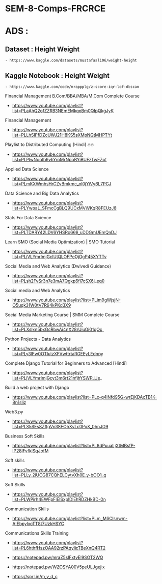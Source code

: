 # SEM-8-Comps-FRCRCE

# ADS :

## Dataset : Height Weight
    - https://www.kaggle.com/datasets/mustafaali96/weight-height

## Kaggle Notebook : Height Weight
    - https://www.kaggle.com/code/mrappplg/z-score-iqr-lof-dbscan




Financial Management B.Com/BBA/MBA/M.Com Complete Course
- https://www.youtube.com/playlist?list=PLaAhQ2ofZZRB3NEmEMkqoBm0QIpQkgJyK

Financial Management
- https://www.youtube.com/playlist?list=PLLhSIFfDZcUWJ21H8KS5sXMpNGtMHPTYt

Playlist to Distributed Computing [Hindi] 🔥🔥
- https://www.youtube.com/playlist?list=PLPIwNooIb9vhYroMrNpoBYiBUFzTwEZot

Applied Data Science
- https://www.youtube.com/playlist?list=PLmKXWmhsHrCZvBmkmc_oI0jYiVy6L7PGJ

Data Science and Big Data Analytics
- https://www.youtube.com/playlist?list=PLYwpaL_SFmcCgBLQ9UCxMVWKqR8FEUzJ8

Stats For Data Science
- https://www.youtube.com/playlist?list=PLTDARY42LDV6YHSRo669_uDDGmUEmQnDJ

Learn SMO (Social Media Optimization) | SMO Tutorial
- https://www.youtube.com/playlist?list=PLjVLYmrlmjGcIUtQLOFPeOjOgP45XYTTv

Social Media and Web Analytics (Dwivedi Guidance)
- https://www.youtube.com/playlist?list=PLsh2FvSr3n7e3mA7Qgkp6fl7cSX6i_eq0

Social media and Web Analytics
- https://www.youtube.com/playlist?list=PLim9gWjsjN-O5uqk31W0tV7R94kPKd3X9

Social Media Marketing Course | SMM Complete Course
- https://www.youtube.com/playlist?list=PLXsIxn5bxGcRbwAi4nX28rUiuOi01gOx_

Python Projects - Data Analytics
- https://www.youtube.com/playlist?list=PLy3lFw0OTlutzXFVwttrtaRGEEyLEdnpy










Complete Django Tutorial for Beginners to Advanced [Hindi]
- https://www.youtube.com/playlist?list=PLjVLYmrlmjGcyt3m6rt21nfjhYSWP_Ue_

Build a web project with Django
- https://www.youtube.com/playlist?list=PLx-q4INfd95G-wrEjKDAcTB1K-8n1sIiz

Web3.py
- https://www.youtube.com/playlist?list=PLS5SEs8ZftgVn38FOhXvLc0PoX_0hnJO9

Business Soft Skills
- https://www.youtube.com/playlist?list=PL8dPuuaLjXtMBsfP-lP28IFvfkISqJofM

Soft skills
- https://www.youtube.com/playlist?list=PLLy_2iUCG87CQhELCytvXh0E_y-bOO1_q

Soft Skills
- https://www.youtube.com/playlist?list=PLWPirh4EWFpFIElSxplDlEhRDZHkBD-0n

Communication Skills
- https://www.youtube.com/playlist?list=PLm_MSClsnwm-AIEbpyIxoTT8t7UzkHSYC

Communications Skills Training
- https://www.youtube.com/playlist?list=PL6hthfHszOAA92rzPAqylicTBeXnQ4RT2


- https://notepad.pw/mraZ5slFxtvEI9SOT2WQ


- https://notepad.pw/WZOSYA00V5peULJgejix

- https://sprl.in/m_y_d_c